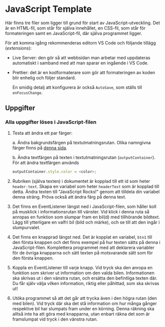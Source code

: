 # JavaScript Template

Här finns tre filer som ligger till grund för start av JavaScript-utveckling.
Det är en HTML-fil, som står för själva innehållet, en CSS-fil, som står för
formateringen samt en JavaScript-fil, där själva programmet ligger.

För att komma igång rekommenderas editorn VS Code och följande tillägg
(_extensions_):

- Live Server: den gör så att webbsidan man arbetar med uppdateras automatiskt
  i samband med att man sparar en ingående i VS Code.
- Prettier: det är en kodformaterare som gör att formateringen av koden blir
  enhelig och följer standard.

  En smidig detalj att konfigurera är också `AutoSave`, som ställs till `onFocusChange`.

## Uppgifter

### Alla uppgifter löses i JavaScript-filen

1. Testa att ändra ett par färger:

    a. Ändra bakgrundsfärgen på textutmatningsrutan. Olika namngivna färger finns på [denna sida](https://www.w3schools.com/tags/ref_colornames.asp).

    b. Ändra textfärgen på texten i textutmatningsrutan (`outputContainer`). För att ändra textfärgen används

    ```javascript
    outputContainer.style.color = <color>;
    ```

2. Rubriken (själva texten) i dokumentet är kopplad till ett id som heter `header-text`. Skapa en variabel som heter `headerText` som är kopplad till detta. Ändra texten till "JavaScript Rocks!" genom att tilldela din variabel denna sträng. Pröva också att ändra färg på denna text.

4. Det finns en EventListener längst ned i JavaScript-filen, som håller koll på musklick i informationsrutan till vänster. Vid klick i denna ruta så anropas en funktion som slumpar fram en bil(d) med tillhörande bildtext. Lägg till ytterligare en valfri bil (bild och märke), och se till att den ingår i slumpurvalet.

5. Det finns en knapprad längst ned. Det är kopplat en variabel, `btn1` till den första knappen och det finns exempel på hur texten sätts på denna i JavaScript-filen. Komplettera programmet med att deklarera variabler för de övriga knapparna och sätt texten på motsvarande sätt som för den första knappen.

6. Koppla en EventListener till varje knapp. Vid tryck ska den anropa en funktion som skriver ut information om den valda bilen. Informationen ska skrivas ut i den vänstra rutan, och ersätta den befintliga texten där. Du får själv välja vilken information, riktig eller påhittad, som ska skrivas ut!

7. Utöka programmet så att det går att trycka även i den högra rutan (den med bilen). Vid tryck där ska det stå information om hur många gånger respektive bil har slumpats fram under en körning. Denna räkning ska alltså inte ha att göra med knapparna, utan enbart räkna det som är framslumpat vid tryck i den vänstra rutan.
